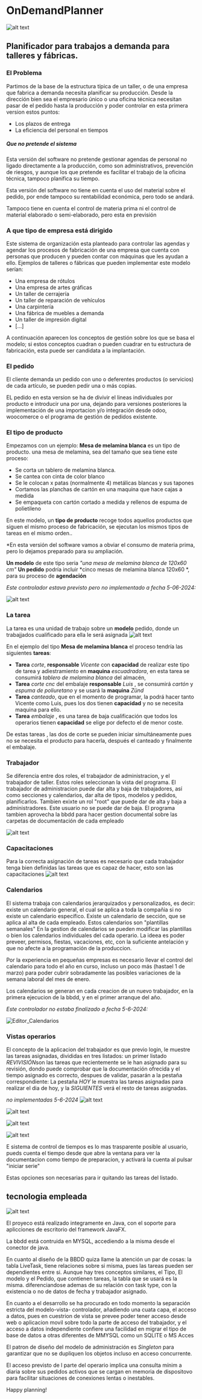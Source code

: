 # OnDemandPlanner 
![alt text](imagenes/odPlan_logo.png)

## Planificador para trabajos a demanda para talleres y fábricas.

### El Problema

Partimos de la base de la estructura típica de un taller, o de una empresa que fabrica a demanda necesita planificar su producción. Desde la dirección bien sea el empresario único o una oficina técnica necesitan pasar de el pedido hasta la producción y poder controlar en esta primera version estos puntos:
* Los plazos de entrega
* La eficiencia del personal en tiempos

##### Que no pretende el sistema

Esta versión del software no pretende gestionar agendas de personal no ligado directamente a la producción, como son administrativos, prevención de riesgos, y aunque los que pretende es facilitar el trabajo de la oficina técnica, tampoco planifica su tiempo.

Esta versión del software no tiene en cuenta el uso del material sobre el pedido, por ende tampoco su rentabilidad económica, pero todo se andará.

Tampoco tiene en cuenta el control de materia prima ni el control de material elaborado o semi-elaborado, pero esta en previsión

### A que tipo de empresa está dirigido
Este sistema de organización esta planteado para controlar las agendas y agendar los procesos de fabricación de una empresa que cuenta con personas que producen y pueden contar con máquinas que les ayudan a ello. 
Ejemplos de talleres o fábricas que pueden implementar este modelo serían: 

- Una empresa de rótulos
- Una empresa de artes gráficas
- Un taller de cerrajería
- Un taller de reparación de vehículos
- Una carpintería
- Una fábrica de muebles a demanda
- Un taller de impresión digital
- [...]

A continuación aparecen los conceptos de gestión sobre los que se basa el modelo; si estos conceptos cuadran o pueden cuadrar en tu estructura de fabricación, esta puede ser candidata a la implantación.

### El pedido
El cliente demanda un pedido con uno o deferentes productos (o servicios) de cada artículo, se pueden pedir una o más copias.

EL pedido en esta version se ha de divivir el lineas individuales por producto e introducir una por una, dejando para versiones posteriores la implementación de una importacion y/o integración desde odoo, woocomerce o el programa de gestión de pedidos existente.



### El tipo de producto
Empezamos con un ejemplo:
**Mesa de melamina blanca** es un tipo de producto.
una mesa de melamina, sea del tamaño que sea tiene este proceso: 
- Se corta un tablero de melamina blanca.
- Se cantea con cinta de color blanco 
- Se le colocan x patas (normalmente 4) metálicas blancas y sus tapones
- Cortamos las planchas de cartón en una maquina que hace cajas a medida
- Se empaqueta con cartón cortado a medida y  rellenos de espuma de polietileno

En este modelo, un **tipo de producto** recoge todos aquellos productos que siguen el mismo proceso de fabricación, se ejecutan los mismos tipos de tareas en el mismo orden..

*En esta versión del software vamos a obviar el consumo de materia prima, pero lo dejamos preparado para su ampliación.

**Un modelo** de este tipo seria *"una mesa de melamina blanca de 120x60 cm"*
**Un pedido** podría incluir *cinco mesas de melamina blanca 120x60 *, para su proceso de **agendación**

*Este controlador estava previsto pero no implementado a fecha 5-06-2024:*

![alt text](./imagenes/pedido.png)


### La tarea
La tarea es una unidad de trabajo sobre un **modelo** pedido, donde un trabajjados cualificado para ella le será asignada
![alt text](./imagenes/edicion_tipo.png)

En el ejemplo del tipo **Mesa de melamina blanca** el proceso tendría las siguientes **tareas**:
- **Tarea** *corte*,  **responsable** *Vicente* con **capacidad** de realizar este tipo de tarea y adiestramiento en **maquina** *escuadradora*, en esta tarea se consumirá *tablero de melamina blanca* del almacén,
- **Tarea** *corte cnc* del embalaje **responsable** *Luis* , se consumirá *cartón* y *espuma de poliuretano* y se usará la **maquina** *Zünd*
- **Tarea** *canteado*, que en el momento de programar, la podrá hacer tanto Vicente como Luis, pues los dos tienen **capacidad** y no se necesita maquina para ello.
- **Tarea** *embalaje* , es una tarea de baja cualificación que todos los operarios tienen **capacidad** se elige por defecto el de menor coste.

De estas tareas , las dos de corte se pueden iniciar simultáneamente pues no se necesita el producto para hacerla, después el canteado y finalmente el embalaje.



### Trabajador
Se diferencia entre dos roles, el trabajador de administracion, y el trabajador de taller. Estos roles seleccionan la vista del programa. El trabajador de administracion puede dar alta y baja de trabajadores, así como secciones y calendarios, dar alta de tipos, modelos y pedidos, planificarlos. Tambien exixte un rol "root" que puede dar de alta y baja a administradores. Este usuario no se puede dar de baja.
El programa tambien aprovecha la bbdd para hacer gestion documental sobre las carpetas de documentación de cada empleado

![alt text](./imagenes/trabajador.png)

### Capacitaciones
Para la correcta asignación de tareas es necesario que cada trabajador tenga bien definidas las tareas que es capaz de hacer, esto son las capacitaciones
![alt text](./imagenes/capacitaciones.png)

### Calendarios
El sistema trabaja con calendarios jerarquizados y personalizados, es decir: existe un calendario general, el cual se aplica a toda la compañia si no existe un calendario específico. Existe un calendario de sección, que se aplica al alta de cada empleado. Estos calendarios son "plantillas semanales" 
En la gestion de calendarios se pueden modificar las plantillas o bien los calendarios individuales del cada operario. La ideea es poder preveer, permisos, fiestas, vacaciones, etc, con la suficiente antelación y que no afecte a la programación de la produccion.

Por la experiencia en pequeñas empresas es necesario llevar el control del calendario para todo el año en curso, incluso un poco más (hastael 1 de marzo) para poder cubrir sobradamente las posibles variaciones de la semana laboral del mes de enero.

Los calendarios se generan en cada creacion de un nuevo trabajador, en la primera ejecucion de la bbdd, y en el primer arranque del año.

*Este controlador no estaba finalizado a fecha 5-6-2024:*

![Editor_Calendarios](./imagenes/Editor_calendario.png)


### Vistas operarios

El concepto de la aplicacion del trabajador es que previo login, le muestre las tareas asignadas, divididas en tres listados:
un primer listado *REVIVISIÓN*son las tareas que recientemente se le han asignado para su revisión, dondo puede comprobar que la documentación ofrecida y el tiempo asignado es correcto, despues de validar, pasarán a la pestaña correspondiente:
La pestaña *HOY* le muestra las tareas asignadas para realizar el dia de hoy, y la *SIGUIENTES* verá el resto de tareas asignadas.




*no implementadas 5-6-2024*
![alt text](imagenes/login.png)

![alt text](imagenes/menu_operario.png)


![alt text](imagenes/tarea_produccion.png)


![alt text](imagenes/reporte.png)

E sistema de control de tiempos es lo mas trasparente posible al usuario, pueds cuenta el tiempo desde que abre la ventana para ver la documentacion como tiempo de preparacion, y activará la cuenta al pulsar "iniciar serie" 

Estas opciones son necesarias para ir quitando las tareas del listado.


## tecnologia empleada



![alt text](imagenes/bbdd.svg)

El proyeco está realizado integramente en Java, con el soporte para aplicciones de escritorio del framework JavaFX.

La bbdd está contruida en MYSQL, accediendo a la misma desde el conector de java.

En cuanto al diseño de la BBDD quiza llame la atención un par de cosas: la tabla LiveTask, tiene relaciones sobre si misma, pues las tareas pueden ser dependientes entre si. 
Aunque hay tres conceptos similares, el Tipo, El modelo y el Pedido, que contienen tareas, la tabla que se usará es la misma. diferenciandose ademas de su relación con task type, con la existencia o no de datos de fecha y trabajador asignado.

En cuanto a el desarrollo se ha procurado en todo momento la separación estricta del modelo-vista- controlador, añadiendo una cuata capa, el acceso a datos, pues en cuestrion de vista se prevee poder tener acceso desde web o aplicacion movil sobre todo la parte de acceso del trabajador, y el acceso a datos independiente confiere una facilidad en migrar el tipo de base de datos a otras diferentes de MMYSQL como un SQLITE o MS Acces

El patron de diseño del modelo de administración es *Singleton* para garantizar que no se dupliquen los objetos incluso en acceso concurrente.

El acceso previsto de l parte del operario implica una consulta mínim a diaria sobre sus pedidos activos que se cargan en memoria de dispositovo para facilitar situaciones de conexiones lentas o inestables.


Happy planning!

















